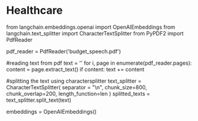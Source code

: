 # Healthcare

from langchain.embeddings.openai import OpenAIEmbeddings
from langchain.text_splitter import CharacterTextSplitter
from PyPDF2 import PdfReader

pdf_reader = PdfReader('budget_speech.pdf')

#reading text from pdf
text = ''
for i, page in enumerate(pdf_reader.pages):
    content = page.extract_text()
    if content:
        text += content

#splitting the text using charactersplitter
text_splitter = CharacterTextSplitter(
    separator = "\n",
    chunk_size=800,
    chunk_overlap=200,
    length_function=len
)
splitted_texts = text_splitter.split_text(text)

embeddings = OpenAIEmbeddings()

